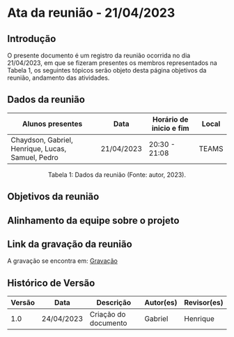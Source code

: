 # Ata da reunião - 21/04/2023

## Introdução

O presente documento é um registro da reunião ocorrida no dia 21/04/2023, em que se fizeram presentes os membros representados na Tabela 1, os seguintes tópicos serão objeto desta página objetivos da reunião, andamento das atividades.

## Dados da reunião

| Alunos presentes                                  | Data       | Horário de inicio e fim | Local |
| ------------------------------------------------- | ---------- | ------------------------ | ----- |
| Chaydson, Gabriel, Henrique, Lucas, Samuel, Pedro | 21/04/2023 | 20:30 - 21:08            | TEAMS |

<div style="text-align: center">
<p> Tabela 1: Dados da reunião (Fonte: autor, 2023). </p>
</div>

## Objetivos da reunião


## Alinhamento da equipe sobre o projeto


## Link da gravação da reunião

A gravação se encontra em: [Gravação](https://youtu.be/mLE7_PPCqdE)

## Histórico de Versão

| Versão | Data       | Descrição            | Autor(es)       | Revisor(es) |
| ------- | ---------- | ---------------------- | --------------- | ----------- |
| 1.0     | 24/04/2023 | Criação do documento | Gabriel | Henrique       |
